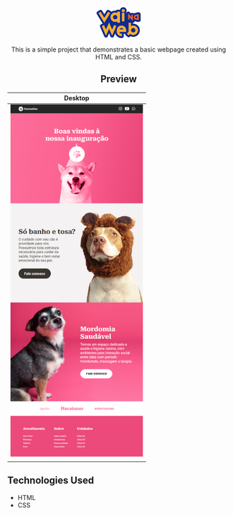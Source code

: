 <div align="center">
<a href="https://vainaweb.com.br/">
  <img src="https://raw.githubusercontent.com/devartes/Vai-na-Web-Desafio-03-Inverno/7ce6f6f08b1e9ac4b797db5383a4a816e31bcc9d/assets/img/vainaweb.svg" alt="vainaweb" width="100">
</a>

This is a simple project that demonstrates a basic webpage created using HTML and CSS.

## Preview

| Desktop | 
|----------|
| <img src="https://raw.githubusercontent.com/devartes/Vai-na-Web-Desafio-Final-01/main/assets/img/Desafio-Final.png?token=GHSAT0AAAAAAB3EJYRJNUQLC5SZ27SMUBT6ZF2QPLA" alt="preview site" width="300px" height="100%">
</div>

## Technologies Used

- HTML
- CSS

